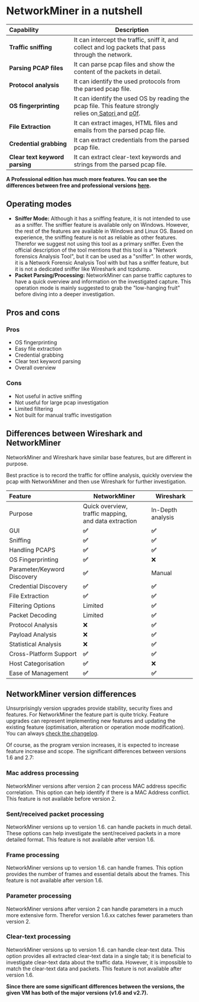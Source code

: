 # NetworkMiner in a nutshell

| **Capability**                 | **Description**                                                                                                                                                                   |
|:-------------------------------|-----------------------------------------------------------------------------------------------------------------------------------------------------------------------------------|
| **Traffic sniffing**           | It can intercept the traffic, sniff it, and collect and log packets that pass <br>through the network.                                                                            |
| **Parsing PCAP files**         | It can parse pcap files and show the content of the packets in detail.                                                                                                            |
| **Protocol analysis**          | It can identify the used protocols from the parsed pcap file.                                                                                                                     |
| **OS fingerprinting**          | It can identify the used OS by reading the pcap file. This feature strongly <br>relies on[ Satori ](https://github.com/xnih/satori/)and [p0f](https://lcamtuf.coredump.cx/p0f3/). |
| **File Extraction**            | It can extract images, HTML files and emails from the parsed pcap file.                                                                                                           |
| **Credential grabbing**        | It can extract credentials from the parsed pcap file.                                                                                                                             |
| **Clear text keyword parsing** | It can extract clear-text keywords and strings from the parsed pcap file.                                                                                                         |

**A Professional edition has much more features. You can see the differences between free and professional versions** [**here**](https://www.netresec.com/?page=NetworkMiner)**.**

## Operating modes

- **Sniffer Mode:** Although it has a sniffing feature, it is not intended to use as a sniffer. The  sniffier feature is available only on Windows. However, the rest of the  features are available in Windows and Linux OS. Based on experience, the sniffing feature is not as reliable as  other features. Therefor we suggest not using this tool as a primary sniffer. Even the official description of the tool mentions that this  tool is a "Network forensics Analysis Tool", but it can be used as a  "sniffer". In other words, it is a Network Forensic Analysis Tool with  but has a sniffer feature, but it is not a dedicated sniffer like  Wireshark and tcpdump.
- **Packet Parsing/Processing:** NetworkMiner can parse traffic captures to have a quick overview and information on  the investigated capture. This operation mode is mainly suggested to  grab the "low-hanging fruit" before diving into a deeper investigation.

## Pros and cons

### Pros

- OS fingerprinting
- Easy file extraction
- Credential grabbing
- Clear text keyword parsing
- Overall overview

### Cons

- Not useful in active sniffing
- Not useful for large pcap investigation
- Limited filtering
- Not built for manual traffic investigation

## Differences between Wireshark and NetworkMiner

NetworkMiner and Wireshark have similar base features, but are different in purpose. 

Best practice is to record the traffic for offline analysis, quickly overview the pcap with NetworkMiner and then use Wireshark for further investigation.

| **Feature**                 | **NetworkMiner**                                         | **Wireshark**     |
|:----------------------------|----------------------------------------------------------|-------------------|
| Purpose                     | Quick overview, traffic mapping, <br>and data extraction | In-Depth analysis |
| GUI                         | **✅**                                                    | **✅**             |
| Sniffing                    | **✅**                                                    | **✅**             |
| Handling PCAPS              | **✅**                                                    | **✅**             |
| OS Fingerprinting           | **✅**                                                    | ❌                 |
| Parameter/Keyword Discovery | **✅**                                                    | Manual            |
| Credential Discovery        | **✅**                                                    | **✅**             |
| File Extraction             | **✅**                                                    | **✅**             |
| Filtering Options           | Limited                                                  | **✅**             |
| Packet Decoding             | Limited                                                  | **✅**             |
| Protocol Analysis           | ❌                                                        | **✅**             |
| Payload Analysis            | ❌                                                        | **✅**             |
| Statistical Analysis        | ❌                                                        | **✅**             |
| Cross-Platform Support      | **✅**                                                    | **✅**             |
| Host Categorisation         | **✅**                                                    | ❌                 |
| Ease of Management          | **✅**                                                    | **✅**             |

## NetworkMiner version differences

Unsurprisingly version upgrades provide stability, security fixes and features. For NetworkMiner the feature part is 
quite tricky. Feature upgrades can represent implementing new features and updating  the existing feature 
(optimisation, alteration or operation mode modification). You can always 
[check the changelog](https://www.netresec.com/?page=NetworkMiner).

Of course, as the program version increases, it is expected to increase feature increase and scope. 
The significant differences between versions 1.6 and 2.7:

### Mac address processing

NetworkMiner versions after version 2 can process MAC address specific correlation. This option can help identify if there is a MAC Address conflict. This feature is not available before version 2.

### Sent/received packet processing

NetworkMiner versions up to version 1.6. can handle packets in much detail. These options can help investigate the sent/received packets in a more detailed format. This feature is not available after version 1.6.

### Frame processing

NetworkMiner versions up to version 1.6. can handle frames. This option provides the number of frames and essential details about the frames. This feature is not available after version 1.6.

### Parameter processing

NetworkMiner versions after version 2 can handle parameters in a much more extensive form. Therefor version 1.6.xx catches fewer parameters than version 2.

### Clear-text processing

NetworkMiner versions up to version 1.6. can handle clear-text data. This option provides all extracted clear-text data in a single tab; it is beneficial to investigate clear-text data about the traffic data. However, it is impossible to match the clear-text data and packets. This feature is not available after version 1.6.

**Since there are some significant differences between the versions, the given VM has both of the major versions (v1.6 and v2.7).**
